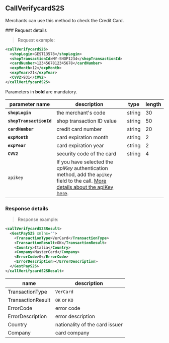 ## CallVerifycardS2S

Merchants can use this method to check the Credit Card. 

### Request details 

> Request example: 

```xml
<callVerifycardS2S>
  <shopLogin>GEST13578</shopLogin>
  <shopTransactionId>MY-SHOP1234</shopTransactionId>
  <cardNumber>1234567812345678</cardNumber>
  <expMonth>12</expMonth>
  <expYear>21</expYear>
  <CVV2>931</CVV2>
</callVerifycardS2S>
```
Parameters in **bold** are mandatory. 

| parameter name | description | type | length | 
| -------------- | ----------- | -----|--------| 
| **`shopLogin`** | the merchant's code | string | 30 |
| **`shopTransactionId`** | shop transaction ID value | string | 50  
| **`cardNumber`** | credit card number | string | 20 | 
| **`expMonth`** | card expiration month | string | 2
| **`expYear`** | card expiration year | string | 2 
| **`CVV2`** | security code of the card | string | 4
| `apikey` | If you have selected the _apiKey_ authentication method, add the `apikey` field to the call. [More details about the apiKey here](#authorizing-calls-against-gestpay). |  |  | 
 
### Response details

> Response example: 

```xml
<callVerifycardS2SResult>
  <GestPayS2S xmlns="">
    <TransactionType>VerCard</TransactionType>
    <TransactionResult>OK</TransactionResult>
    <Country>Italia</Country>
    <Company>MasterCard</Company>
    <ErrorCode>0</ErrorCode>
    <ErrorDescription></ErrorDescription>
  </GestPayS2S>
</callVerifycardS2SResult>
```

| name | description 
| ---- | -----------
| TransactionType | `VerCard`
| TransactionResult | `OK` or `KO`
| ErrorCode | error code 
| ErrorDescription | error description 
| Country | nationality of the card issuer 
| Company | card company 

